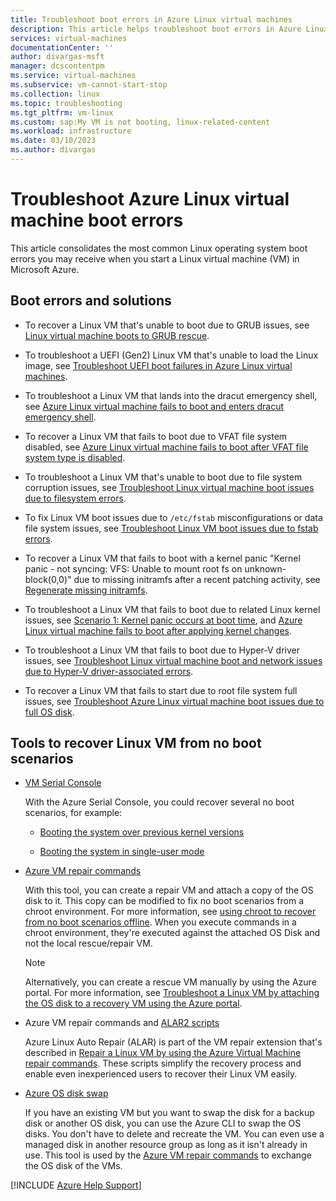 ```yaml
---
title: Troubleshoot boot errors in Azure Linux virtual machines
description: This article helps troubleshoot boot errors in Azure Linux virtual machines.
services: virtual-machines
documentationCenter: ''
author: divargas-msft
manager: dcscontentpm
ms.service: virtual-machines
ms.subservice: vm-cannot-start-stop
ms.collection: linux
ms.topic: troubleshooting
ms.tgt_pltfrm: vm-linux
ms.custom: sap:My VM is not booting, linux-related-content
ms.workload: infrastructure
ms.date: 03/10/2023
ms.author: divargas
---
```

# Troubleshoot Azure Linux virtual machine boot errors

This article consolidates the most common Linux operating system boot errors you may receive when you start a Linux virtual machine (VM) in Microsoft Azure.

## Boot errors and solutions

* To recover a Linux VM that's unable to boot due to GRUB issues, see [Linux virtual machine boots to GRUB rescue](troubleshoot-vm-boot-error.md).

* To troubleshoot a UEFI (Gen2) Linux VM that's unable to load the Linux image, see [Troubleshoot UEFI boot failures in Azure Linux virtual machines](azure-linux-vm-uefi-boot-failures.md).

* To troubleshoot a Linux VM that lands into the dracut emergency shell, see [Azure Linux virtual machine fails to boot and enters dracut emergency shell](linux-no-boot-dracut.md).

* To recover a Linux VM that fails to boot due to VFAT file system disabled, see [Azure Linux virtual machine fails to boot after VFAT file system type is disabled](vfat-disabled-boot-issues.md).

* To troubleshoot a Linux VM that's unable to boot due to file system corruption issues, see [Troubleshoot Linux virtual machine boot issues due to filesystem errors](linux-recovery-cannot-start-file-system-errors.md).

* To fix Linux VM boot issues due to `/etc/fstab` misconfigurations or data file system issues, see [Troubleshoot Linux VM boot issues due to fstab errors](linux-virtual-machine-cannot-start-fstab-errors.md).

* To recover a Linux VM that fails to boot with a kernel panic "Kernel panic - not syncing: VFS: Unable to mount root fs on unknown-block(0,0)" due to missing initramfs after a recent patching activity, see [Regenerate missing initramfs](kernel-related-boot-issues.md#missing-initramfs).

* To troubleshoot a Linux VM that fails to boot due to related Linux kernel issues, see [Scenario 1: Kernel panic occurs at boot time](linux-kernel-panic-troubleshooting.md#scenario-1-kernel-panic-occurs-at-boot-time), and [Azure Linux virtual machine fails to boot after applying kernel changes](kernel-related-boot-issues.md).

* To troubleshoot a Linux VM that fails to boot due to Hyper-V driver issues, see [Troubleshoot Linux virtual machine boot and network issues due to Hyper-V driver-associated errors](linux-hyperv-issue.md).

* To recover a Linux VM that fails to start due to root file system full issues, see [Troubleshoot Azure Linux virtual machine boot issues due to full OS disk](linux-fulldisk-boot-error.md).

## Tools to recover Linux VM from no boot scenarios

* [VM Serial Console](serial-console-linux.md)

    With the Azure Serial Console, you could recover several no boot scenarios, for example:

    * [Booting the system over previous kernel versions](kernel-related-boot-issues.md#bootingup-differentkernel)

    * [Booting the system in single-user mode](serial-console-grub-single-user-mode.md)

* [Azure VM repair commands](repair-linux-vm-using-azure-virtual-machine-repair-commands.md)

    With this tool, you can create a repair VM and attach a copy of the OS disk to it. This copy can be modified to fix no boot scenarios from a chroot environment. For more information, see [using chroot to recover from no boot scenarios offline](chroot-environment-linux.md). When you execute commands in a chroot environment, they're executed against the attached OS Disk and not the local rescue/repair VM.

    > [!NOTE]
    > Alternatively, you can create a rescue VM manually by using the Azure portal. For more information, see [Troubleshoot a Linux VM by attaching the OS disk to a recovery VM using the Azure portal](troubleshoot-recovery-disks-portal-linux.md).

* Azure VM repair commands and [ALAR2 scripts](repair-linux-vm-using-alar.md)

    Azure Linux Auto Repair (ALAR) is part of the VM repair extension that's described in [Repair a Linux VM by using the Azure Virtual Machine repair commands](repair-linux-vm-using-azure-virtual-machine-repair-commands.md). These scripts simplify the recovery process and enable even inexperienced users to recover their Linux VM easily.

* [Azure OS disk swap](/azure/virtual-machines/linux/os-disk-swap)

    If you have an existing VM but you want to swap the disk for a backup disk or another OS disk, you can use the Azure CLI to swap the OS disks. You don't have to delete and recreate the VM. You can even use a managed disk in another resource group as long as it isn't already in use. This tool is used by the [Azure VM repair commands](repair-linux-vm-using-azure-virtual-machine-repair-commands.md) to exchange the OS disk of the VMs.

[!INCLUDE [Azure Help Support](../../../includes/azure-help-support.md)]
